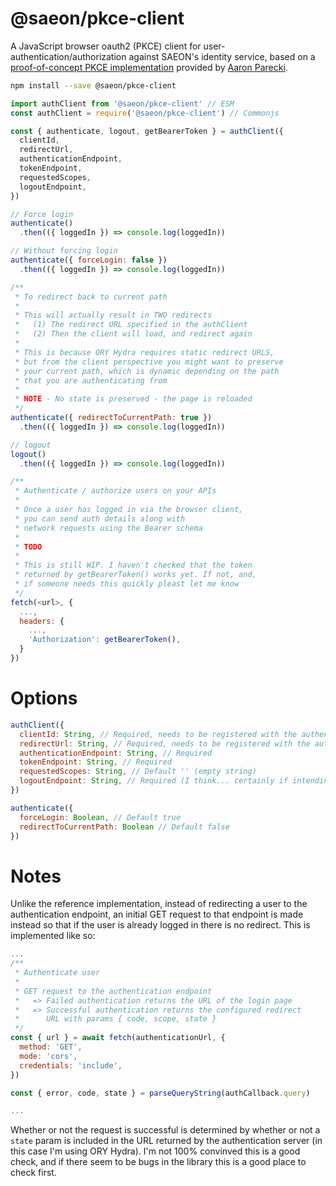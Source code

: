 # @saeon/pkce-client
A JavaScript browser oauth2 (PKCE) client for user-authentication/authorization against SAEON's identity service, based on a [proof-of-concept PKCE implementation](https://github.com/aaronpk/pkce-vanilla-js) provided by [Aaron Parecki](https://github.com/aaronpk).

```sh
npm install --save @saeon/pkce-client
```

```js
import authClient from '@saeon/pkce-client' // ESM
const authClient = require('@saeon/pkce-client') // Commonjs
```

```js
const { authenticate, logout, getBearerToken } = authClient({
  clientId,
  redirectUrl,
  authenticationEndpoint,
  tokenEndpoint,
  requestedScopes,
  logoutEndpoint,
})

// Force login
authenticate()
  .then(({ loggedIn }) => console.log(loggedIn))

// Without forcing login
authenticate({ forceLogin: false })
  .then(({ loggedIn }) => console.log(loggedIn))

/**
 * To redirect back to current path
 * 
 * This will actually result in TWO redirects
 *   (1) The redirect URL specified in the authClient
 *   (2) Then the client will load, and redirect again
 * 
 * This is because ORY Hydra requires static redirect URLS,
 * but from the client perspective you might want to preserve
 * your current path, which is dynamic depending on the path
 * that you are authenticating from
 * 
 * NOTE - No state is preserved - the page is reloaded
 */
authenticate({ redirectToCurrentPath: true })
  .then(({ loggedIn }) => console.log(loggedIn))

// logout
logout()
  .then(({ loggedIn }) => console.log(loggedIn))

/**
 * Authenticate / authorize users on your APIs
 * 
 * Once a user has logged in via the browser client,
 * you can send auth details along with
 * network requests using the Bearer schema
 * 
 * TODO
 * 
 * This is still WIP. I haven't checked that the token
 * returned by getBearerToken() works yet. If not, and,
 * if someone needs this quickly pleast let me know
 */
fetch(<url>, {
  ...,
  headers: {
    ...,
    'Authorization': getBearerToken(),
  }
})
```

# Options
```js
authClient({
  clientId: String, // Required, needs to be registered with the authentication provider
  redirectUrl: String, // Required, needs to be registered with the authentication provider
  authenticationEndpoint: String, // Required
  tokenEndpoint: String, // Required
  requestedScopes: String, // Default '' (empty string)
  logoutEndpoint: String, // Required (I think... certainly if intending to call logout())
})

authenticate({
  forceLogin: Boolean, // Default true
  redirectToCurrentPath: Boolean // Default false
})
```

# Notes
Unlike the reference implementation, instead of redirecting a user to the authentication endpoint, an initial GET request to that endpoint is made instead so that if the user is already logged in there is no redirect. This is implemented like so:

```js
...
/**
 * Authenticate user
 *
 * GET request to the authentication endpoint
 *   => Failed authentication returns the URL of the login page
 *   => Successful authentication returns the configured redirect
 *      URL with params { code, scope, state }
 */
const { url } = await fetch(authenticationUrl, {
  method: 'GET',
  mode: 'cors',
  credentials: 'include',
})

const { error, code, state } = parseQueryString(authCallback.query)

...
```

Whether or not the request is successful is determined by whether or not a `state` param is included in the URL returned by the authentication server (in this case I'm using ORY Hydra). I'm not 100% convinved this is a good check, and if there seem to be bugs in the library this is a good place to check first.